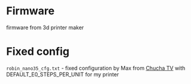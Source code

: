 # Firmware

firmware from 3d printer maker

# Fixed config

`robin_nano35_cfg.txt` - fixed configuration by Max from [Chucha TV](https://www.youtube.com/watch?v=-CoQKKjSEEc) with
DEFAULT_E0_STEPS_PER_UNIT for my printer
